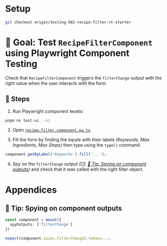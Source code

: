 # Setup

```sh
git checkout origin/testing-502-recipe-filter-ct-starter
```

# 🎯 Goal: Test `RecipeFilterComponent` using Playwright Component Testing

Check that `RecipeFilterComponent` triggers the `filterChange` output with the right value when the user interacts with the form.

## 📝 Steps

1. Run Playwright component tesets:

```sh
pnpm nx test-ui --ui
```

2. Open [`recipe-filter.component.pw.ts`](../apps/whiskmate/src/app/recipe/recipe-filter.component.pw.ts).

3. Fill the form by finding the inputs with their labels _(Keywords, Max Ingredients, Max Steps)_ then type using the `type()` command.
```ts
component.getByLabel('Keywords').fill('...');
```

4. Spy on the `filterChange` output _(Cf. [🎁 Tip: Spying on component outputs](#-tip--spying-on-component-outputs))_ and check that it was called with the right filter object.

# Appendices

## 🎁 Tip: Spying on component outputs

```ts
const component = mount({
  spyOutputs: ['filterChange']
})

expect(component.spies.filterChange).toHave...;
```

